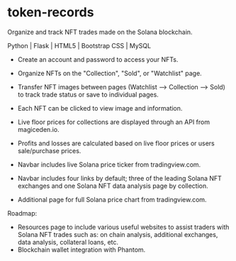 # token-records
Organize and track NFT trades made on the Solana blockchain.

Python | Flask | HTML5 | Bootstrap CSS | MySQL

- Create an account and password to access your NFTs.

- Organize NFTs on the "Collection", "Sold", or "Watchlist" page.

- Transfer NFT images between pages (Watchlist --> Collection --> Sold) to track trade status or save to individual pages. 

- Each NFT can be clicked to view image and information.

- Live floor prices for collections are displayed through an API from magiceden.io.

- Profits and losses are calculated based on live floor prices or users sale/purchase prices.

- Navbar includes live Solana price ticker from tradingview.com.

- Navbar includes four links by default; three of the leading Solana NFT exchanges and one Solana NFT data analysis page by collection.

- Additional page for full Solana price chart from tradingview.com.

Roadmap:
  - Resources page to include various useful websites to assist traders with Solana NFT trades such as: on chain analysis, additional exchanges, data analysis, collateral loans, etc. 
  - Blockchain wallet integration with Phantom. 
